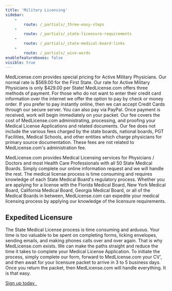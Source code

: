 ```yaml
---
title: 'Military Licensing'
sidebar:
    -
        route: /_partials/_three-easy-steps
    -
        route: /_partials/_state-licensure-requirements
    -
        route: /_partials/_state-medical-board-links
    -
        route: /_partials/_wise-words
enablefeatureboxes: false
visible: true
---
```


<p class="post-info c6"><span class="c5">MedLicense.com provides special pricing for Active Military Physicians. Our normal rate is $569.00 for the First State. Our rate for Active Military Physicians is only $429.00 per State! MedLicense.com offers three methods of payment. For those who do not want to enter their credit card information over the internet we offer the option to pay by check or money order. If you prefer to pay instantly online, then we can accept Credit Cards through our secure server. You can also pay via PayPal. Once payment is received, work will begin immediately on your packet. Our fee covers the cost of MedLicense.com administrating, processing, and proofing your Medical License Applications and related documents. Our fee does not include the various fees charged by the state boards, national boards, PGT Facilities, Medical Schools, and other entities which charge physicians for primary source documentation. These fees are not related to MedLicense.com's administration fee.</span></p>
<p class="post-info c6"><span class="c5">MedLicense.com provides Medical Licensing services for Physicians / Doctors and most Health Care Professionals with all 50 State Medical Boards. Simply complete our online information request and we will handle the rest. The medical license process is time consuming and requires knowledge of each State Medical Board's regulatory process. Whether you are applying for a license with the Florida Medical Board, New York Medical Board, California Medical Board, Georgia Medical Board, or all of the Medical Boards in between, MedLicense.com can expedite your medical licensing process by applying our knowledge of the licensure requirements.</span></p>
<h2 id="mcetoc_1cdnrjkra0" class="post-info c6"><span class="c5">Expedited Licensure</span></h2>
<p><span class="c5">The State Medical License process is&nbsp;time consuming and arduous. Your time is too valuable to be spent on completing forms, licking envelopes, sending emails, and making phones calls over and over again. That is why MedLicense.com exists. We can make the paths straight and reduce the time it takes to complete your Medical License Application. To initiate the process, simply complete our form, forward to MedLicense.com your CV', and then await for your licensure packet to arrive in 3 to 5 business days. Once you return the packet, then MedLicense.com will handle everything. It is that easy.&nbsp;<br /></span></p>
<p><a class="btn btn-secondary" href="../../pricing">Sign up today <em class="fa fa-sm fa-play" aria-hidden="true">&nbsp;</em></a>&nbsp;</p>